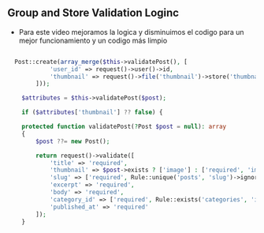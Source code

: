 ## Group and Store Validation Loginc 

- Para este video mejoramos la logica y disminuimos el codigo para un mejor funcionamiento y un codigo más limpio 

```php 

  Post::create(array_merge($this->validatePost(), [
            'user_id' => request()->user()->id,
            'thumbnail' => request()->file('thumbnail')->store('thumbnails')
        ]));

    $attributes = $this->validatePost($post);

    if ($attributes['thumbnail'] ?? false) {

    protected function validatePost(?Post $post = null): array
    {
        $post ??= new Post();

        return request()->validate([
            'title' => 'required',
            'thumbnail' => $post->exists ? ['image'] : ['required', 'image'],
            'slug' => ['required', Rule::unique('posts', 'slug')->ignore($post)],
            'excerpt' => 'required',
            'body' => 'required',
            'category_id' => ['required', Rule::exists('categories', 'id')],
            'published_at' => 'required'
        ]);
    }

```